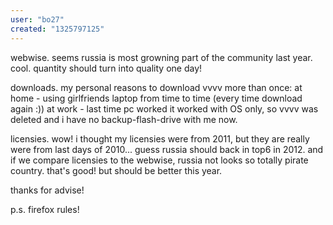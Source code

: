 ```yaml
---
user: "bo27"
created: "1325797125"
---
```


webwise.
seems russia is most growning part of the community last year. cool. quantity should turn into quality one day!

downloads. 
my personal reasons to download vvvv more than once:
at home - using girlfriends laptop from time to time (every time download again :))
at work - last time pc worked it worked with OS only, so vvvv was deleted and i have no backup-flash-drive with me now.

licensies.
wow! i thought my licensies were from 2011, but they are really were from last days of 2010... guess russia should back in top6 in 2012. 
and if we compare licensies to the webwise, russia not looks so totally pirate country. that's good! but should be better this year.

thanks for advise!

p.s.
firefox rules! 
